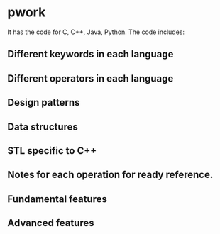 # pwork
It has the code for C, C++, Java, Python.
The code includes:

## Different keywords in each language
## Different operators in each language
## Design patterns
## Data structures
## STL specific to C++
## Notes for each operation for ready reference.
## Fundamental features
## Advanced features

